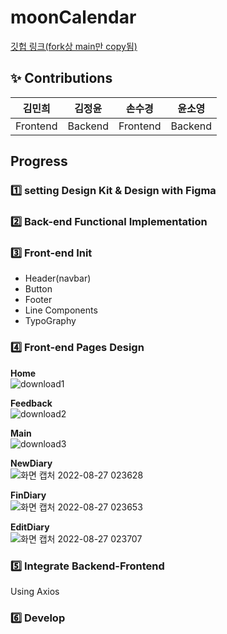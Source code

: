 # moonCalendar

[깃헙 링크(fork상 main만 copy됨)](https://github.com/sm-CODE-IT/moonCalendar)

## ✨ Contributions
|김민희|김정윤|손수경|윤소영|
|------|------|------|------|
|Frontend|Backend|Frontend|Backend|

## Progress

### 1️⃣ setting Design Kit & Design with Figma

### 2️⃣ Back-end Functional Implementation

### 3️⃣ Front-end Init

- Header(navbar)
- Button
- Footer
- Line Components
- TypoGraphy

### 4️⃣ Front-end Pages Design

**Home** <br>
![download1](https://user-images.githubusercontent.com/96654391/186961151-4aed8385-dd2c-47a8-b2e9-ee94d3fce932.png) <br>

**Feedback** <br>
![download2](https://user-images.githubusercontent.com/96654391/186961154-598791af-dc6e-48de-b875-6ac297834cad.png) <br>

**Main** <br>
![download3](https://user-images.githubusercontent.com/96654391/186961159-542d3187-5a2a-45d0-befb-92752d80ade6.png) <br>

**NewDiary** <br>
![화면 캡처 2022-08-27 023628](https://user-images.githubusercontent.com/96654391/186961164-debfe413-f0cf-4f03-a3d9-18a9d0eebed1.png) <br>

**FinDiary** <br>
![화면 캡처 2022-08-27 023653](https://user-images.githubusercontent.com/96654391/186961172-26466cf1-4075-4e5c-b23e-16a6500ad846.png) <br>

**EditDiary** <br>
![화면 캡처 2022-08-27 023707](https://user-images.githubusercontent.com/96654391/186961182-7d25ce2c-218b-431c-82d7-885fd6b7beab.png) <br>

### 5️⃣ Integrate Backend-Frontend

Using Axios

### 6️⃣ Develop
